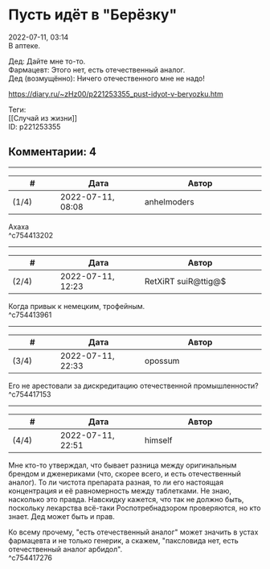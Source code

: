 Пусть идёт в "Берёзку"
======================

  
2022-07-11, 03:14  
 В аптеке.   
   
 Дед: Дайте мне то-то.   
 Фармацевт: Этого нет, есть отечественный аналог.   
 Дед (возмущённо): Ничего отечественного мне не надо!   
  
<https://diary.ru/~zHz00/p221253355_pust-idyot-v-beryozku.htm>  
  
Теги:  
[[Случай из жизни]]  
ID: p221253355  


Комментарии: 4
--------------

  


---



|         #         |              Дата              |                     Автор                     |           ID           |
| --- | --- | --- | --- |
| (1/4) | 2022-07-11, 08:08 | anhelmoders | c754413202 |

  
 Ахаха   
 ^c754413202

---



|         #         |              Дата              |                     Автор                     |           ID           |
| --- | --- | --- | --- |
| (2/4) | 2022-07-11, 12:23 | RetXiRT suiR@ttig@$ | c754413961 |

  
 Когда привык к немецким, трофейным.   
 ^c754413961

---



|         #         |              Дата              |                     Автор                     |           ID           |
| --- | --- | --- | --- |
| (3/4) | 2022-07-11, 22:33 | opossum | c754417153 |

  
 Его не арестовали за дискредитацию отечественной промышленности?   
 ^c754417153

---



|         #         |              Дата              |                     Автор                     |           ID           |
| --- | --- | --- | --- |
| (4/4) | 2022-07-11, 22:51 | himself | c754417276 |

  
 Мне кто-то утверждал, что бывает разница между оригинальным брендом и дженериками (что, скорее всего, и есть отечественный аналог). То ли чистота препарата разная, то ли его настоящая концентрация и её равномерность между таблетками. Не знаю, насколько это правда. Навскидку кажется, что так не должно быть, поскольку лекарства всё-таки Роспотребнадзором проверяются, но кто знает. Дед может быть и прав.   
   
 Ко всему прочему, "есть отечественный аналог" может значить в устах фармацевта и не только генерик, а скажем, "паксловида нет, есть отечественный аналог арбидол".   
 ^c754417276